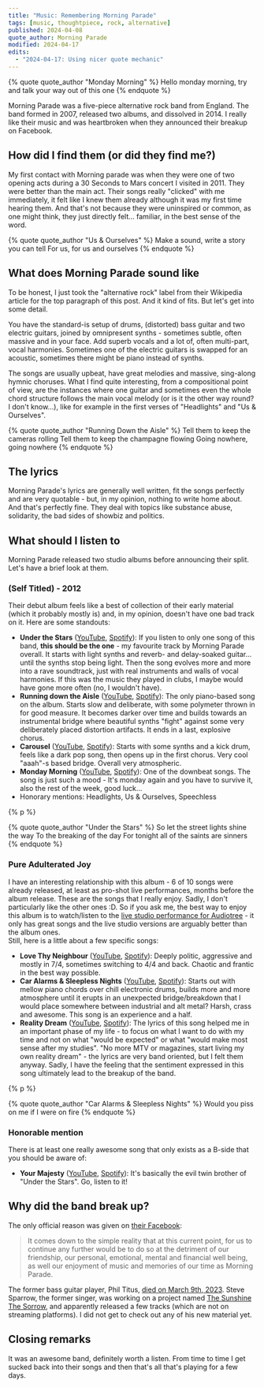 ```yaml
---
title: "Music: Remembering Morning Parade"
tags: [music, thoughtpiece, rock, alternative]
published: 2024-04-08
quote_author: Morning Parade
modified: 2024-04-17
edits:
  - "2024-04-17: Using nicer quote mechanic"
---
```

{% quote quote_author "Monday Morning" %}
Hello monday morning, try and talk your way out of this one
{% endquote %}

Morning Parade was a five-piece alternative rock band from England. The band formed in 2007, released two albums, and dissolved in 2014. I really like their music and was heartbroken when they announced their breakup on Facebook.

## How did I find them (or did they find me?)
My first contact with Morning parade was when they were one of two opening acts during a 30 Seconds to Mars concert I visited in 2011. They were better than the main act. Their songs really "clicked" with me immediately, it felt like I knew them already although it was my first time hearing them. And that's not because they were uninspired or common, as one might think, they just directly felt... familiar, in the best sense of the word.

{% quote quote_author "Us & Ourselves" %}
Make a sound, write a story you can tell
For us, for us and ourselves
{% endquote %}

## What does Morning Parade sound like
To be honest, I just took the "alternative rock" label from their Wikipedia article for the top paragraph of this post. And it kind of fits. But let's get into some detail.

You have the standard-is setup of drums, (distorted) bass guitar and two electric guitars, joined by omnipresent synths - sometimes subtle, often massive and in your face. Add superb vocals and a lot of, often multi-part, vocal harmonies. Sometimes one of the electric guitars is swapped for an acoustic, sometimes there might be piano instead of synths.

The songs are usually upbeat, have great melodies and massive, sing-along hymnic choruses. What I find quite interesting, from a compositional point of view, are the instances where one guitar and sometimes even the whole chord structure follows the main vocal melody (or is it the other way round? I don't know...), like for example in the first verses of "Headlights" and "Us & Ourselves".

{% quote quote_author "Running Down the Aisle" %}
Tell them to keep the cameras rolling
Tell them to keep the champagne flowing
Going nowhere, going nowhere
{% endquote %}

## The lyrics
Morning Parade's lyrics are generally well written, fit the songs perfectly and are very quotable - but, in my opinion, nothing to write home about. And that's perfectly fine. They deal with topics like substance abuse, solidarity, the bad sides of showbiz and politics.

## What should I listen to
Morning Parade released two studio albums before announcing their split. Let's have a brief look at them.

### (Self Titled) - 2012
Their debut album feels like a best of collection of their early material (which it probably mostly is) and, in my opinion, doesn't have one bad track on it. Here are some standouts:
* __Under the Stars__ ([YouTube](https://www.youtube.com/watch?v=oV1ThTsH5Zs), [Spotify](https://open.spotify.com/intl-de/track/4cj6BSFdKqiHnTCyusYn4u?si=e71fc5342b124195)): If you listen to only one song of this band, __this should be the one__ - my favourite track by Morning Parade overall. It starts with light synths and reverb- and delay-soaked guitar... until the synths stop being light. Then the song evolves more and more into a rave soundtrack, just with real instruments and walls of vocal harmonies. If this was the music they played in clubs, I maybe would have gone more often (no, I wouldn't have). 
* __Running down the Aisle__ ([YouTube](https://www.youtube.com/watch?v=n1vAG-R36l4), [Spotify](https://open.spotify.com/intl-de/track/449mKDXwGZmsUIhhnmMAsv?si=6740610d0d334484)): The only piano-based song on the album. Starts slow and deliberate, with some polymeter thrown in for good measure. It becomes darker over time and builds towards an instrumental bridge where beautiful synths "fight" against some very deliberately placed distortion artifacts. It ends in a last, explosive chorus.
* __Carousel__ ([YouTube](https://www.youtube.com/watch?v=wKaoO0wlz74), [Spotify](https://open.spotify.com/intl-de/track/5poYFon3TqOSUNMjCnGgXY?si=3e6ab140a0784ac2)): Starts with some synths and a kick drum, feels like a dark pop song, then opens up in the first chorus. Very cool "aaah"-s based bridge. Overall very atmospheric.
* __Monday Morning__ ([YouTube](https://www.youtube.com/watch?v=umk1iMrBG5c), [Spotify](https://open.spotify.com/intl-de/track/58dOeqTVMpoMUgPFBHnh9l?si=e8fc560093b2420d)): One of the downbeat songs. The song is just such a mood - It's monday again and you have to survive it, also the rest of the week, good luck...
* Honorary mentions: Headlights, Us & Ourselves, Speechless

{% p %}

{% quote quote_author "Under the Stars" %}
So let the street lights shine the way
To the breaking of the day
For tonight all of the saints are sinners
{% endquote %}

### Pure Adulterated Joy
I have an interesting relationship with this album - 6 of 10 songs were already released, at least as pro-shot live performances, months before the album release. These are the songs that I really enjoy. Sadly, I don't particularly like the other ones :D. So if you ask me, the best way to enjoy this album is to watch/listen to the [live studio performance for Audiotree](https://www.youtube.com/watch?v=osUgutsKMno) - it only has great songs and the live studio versions are arguably better than the album ones.  
Still, here is a little about a few specific songs:
* __Love Thy Neighbour__ ([YouTube](https://www.youtube.com/watch?v=s33Au4Q4Czs), [Spotify](https://open.spotify.com/intl-de/track/0nVMxa7lYA2Av7BCEhzf3n?si=b09de06ebcce48f5)): Deeply politic, aggressive and mostly in 7/4, sometimes switching to 4/4 and back. Chaotic and frantic in the best way possible.
* __Car Alarms & Sleepless Nights__ ([YouTube](https://www.youtube.com/watch?v=kTCvaSET4Ns), [Spotify](https://open.spotify.com/intl-de/track/10S0NzDQHjBr1j689zMreX?si=1717e719d0a741da)): Starts out with mellow piano chords over chill electronic drums, builds more and more atmosphere until it erupts in an unexpected bridge/breakdown that I would place somewhere between industrial and alt metal? Harsh, crass and awesome. This song is an experience and a half.
* __Reality Dream__ ([YouTube](https://www.youtube.com/watch?v=JXh6uyurx04), [Spotify](https://open.spotify.com/intl-de/track/6vYLH0BF8SiY6yY3D02Mpu?si=7e5b13210a114ab5)): The lyrics of this song helped me in an important phase of my life - to focus on what I want to do with my time and not on what "would be expected" or what "would make most sense after my studies". "No more MTV or magazines, start living my own reality dream" - the lyrics are very band oriented, but I felt them anyway. Sadly, I have the feeling that the sentiment expressed in this song ultimately lead to the breakup of the band.

{% p %}

{% quote quote_author "Car Alarms & Sleepless Nights" %}
Would you piss on me if I were on fire
{% endquote %}

### Honorable mention
There is at least one really awesome song that only exists as a B-side that you should be aware of:
* __Your Majesty__ ([YouTube](https://www.youtube.com/watch?v=xjTniz1h53g), [Spotify](https://open.spotify.com/intl-de/track/38m8nuhcXXEA7zOdDCDYz9?si=67c4680134f24093)): It's basically the evil twin brother of "Under the Stars". Go, listen to it! 

## Why did the band break up?
The only official reason was given on [their Facebook](https://www.facebook.com/photo/?fbid=10152838860532973&set=a.446280572972):
<blockquote>It comes down to the simple reality that at this current point, for us to continue any further would be to do so at the detriment of our friendship, our personal, emotional, mental and financial well being, as well our enjoyment of music and memories of our time as Morning Parade.</blockquote>

The former bass guitar player, Phil Titus, [died on March 9th, 2023](https://www.facebook.com/morningparade/posts/pfbid0TkLbaXkX4FSMMJF3XALw8kBdXnAM8m3wY9ur4qQ759WH1oWYJPyeEDgwsNx7CEZpl). Steve Sparrow, the former singer, was working on a project named [The Sunshine The Sorrow](https://www.instagram.com/thesunshinethesorrow/), and apparently released a few tracks (which are not on streaming platforms). I did not get to check out any of his new material yet.

## Closing remarks
It was an awesome band, definitely worth a listen. From time to time I get sucked back into their songs and then that's all that's playing for a few days.
